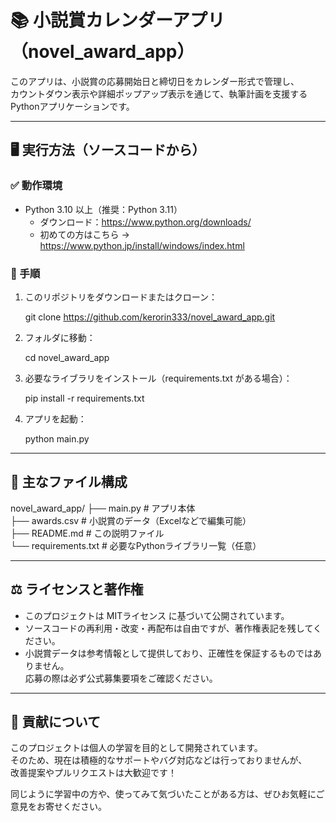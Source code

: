# 📚 小説賞カレンダーアプリ（novel_award_app）

このアプリは、小説賞の応募開始日と締切日をカレンダー形式で管理し、  
カウントダウン表示や詳細ポップアップ表示を通じて、執筆計画を支援するPythonアプリケーションです。

---

## 🖥️ 実行方法（ソースコードから）

### ✅ 動作環境

- Python 3.10 以上（推奨：Python 3.11）
  - ダウンロード：https://www.python.org/downloads/
  - 初めての方はこちら → https://www.python.jp/install/windows/index.html

### 🚀 手順

1. このリポジトリをダウンロードまたはクローン：

   git clone https://github.com/kerorin333/novel_award_app.git

2. フォルダに移動：

   cd novel_award_app

3. 必要なライブラリをインストール（requirements.txt がある場合）：

   pip install -r requirements.txt

4. アプリを起動：

   python main.py

---

## 📁 主なファイル構成

novel_award_app/
├── main.py               # アプリ本体  
├── awards.csv            # 小説賞のデータ（Excelなどで編集可能）  
├── README.md             # この説明ファイル  
└── requirements.txt      # 必要なPythonライブラリ一覧（任意）

---

## ⚖️ ライセンスと著作権

- このプロジェクトは MITライセンス に基づいて公開されています。
- ソースコードの再利用・改変・再配布は自由ですが、著作権表記を残してください。
- 小説賞データは参考情報として提供しており、正確性を保証するものではありません。  
  応募の際は必ず公式募集要項をご確認ください。

---

## 🤝 貢献について

このプロジェクトは個人の学習を目的として開発されています。  
そのため、現在は積極的なサポートやバグ対応などは行っておりませんが、  
改善提案やプルリクエストは大歓迎です！

同じように学習中の方や、使ってみて気づいたことがある方は、ぜひお気軽にご意見をお寄せください。



